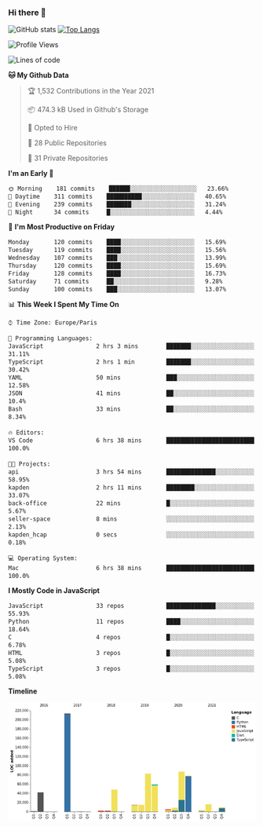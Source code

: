 ### Hi there 👋


![GitHub stats](https://github-readme-stats.vercel.app/api?username=eastkap&theme=dark&show_icons=true&count_private=true)
[![Top Langs](https://github-readme-stats.vercel.app/api/top-langs/?username=eastkap&layout=compact)](https://github.com/anuraghazra/github-readme-stats)



<!--START_SECTION:waka-->
![Profile Views](http://img.shields.io/badge/Profile%20Views-0-blue)

![Lines of code](https://img.shields.io/badge/From%20Hello%20World%20I%27ve%20Written-690601%20lines%20of%20code-blue)

**🐱 My Github Data** 

> 🏆 1,532 Contributions in the Year 2021
 > 
> 📦 474.3 kB Used in Github's Storage 
 > 
> 💼 Opted to Hire
 > 
> 📜 28 Public Repositories 
 > 
> 🔑 31 Private Repositories  
 > 
**I'm an Early 🐤** 

```text
🌞 Morning    181 commits    ██████░░░░░░░░░░░░░░░░░░░   23.66% 
🌆 Daytime    311 commits    ██████████░░░░░░░░░░░░░░░   40.65% 
🌃 Evening    239 commits    ███████░░░░░░░░░░░░░░░░░░   31.24% 
🌙 Night      34 commits     █░░░░░░░░░░░░░░░░░░░░░░░░   4.44%

```
📅 **I'm Most Productive on Friday** 

```text
Monday       120 commits    ████░░░░░░░░░░░░░░░░░░░░░   15.69% 
Tuesday      119 commits    ████░░░░░░░░░░░░░░░░░░░░░   15.56% 
Wednesday    107 commits    ███░░░░░░░░░░░░░░░░░░░░░░   13.99% 
Thursday     120 commits    ████░░░░░░░░░░░░░░░░░░░░░   15.69% 
Friday       128 commits    ████░░░░░░░░░░░░░░░░░░░░░   16.73% 
Saturday     71 commits     ██░░░░░░░░░░░░░░░░░░░░░░░   9.28% 
Sunday       100 commits    ███░░░░░░░░░░░░░░░░░░░░░░   13.07%

```


📊 **This Week I Spent My Time On** 

```text
⌚︎ Time Zone: Europe/Paris

💬 Programming Languages: 
JavaScript               2 hrs 3 mins        ███████░░░░░░░░░░░░░░░░░░   31.11% 
TypeScript               2 hrs 1 min         ███████░░░░░░░░░░░░░░░░░░   30.42% 
YAML                     50 mins             ███░░░░░░░░░░░░░░░░░░░░░░   12.58% 
JSON                     41 mins             ██░░░░░░░░░░░░░░░░░░░░░░░   10.4% 
Bash                     33 mins             ██░░░░░░░░░░░░░░░░░░░░░░░   8.34%

🔥 Editors: 
VS Code                  6 hrs 38 mins       █████████████████████████   100.0%

🐱‍💻 Projects: 
api                      3 hrs 54 mins       ██████████████░░░░░░░░░░░   58.95% 
kapden                   2 hrs 11 mins       ████████░░░░░░░░░░░░░░░░░   33.07% 
back-office              22 mins             █░░░░░░░░░░░░░░░░░░░░░░░░   5.67% 
seller-space             8 mins              ░░░░░░░░░░░░░░░░░░░░░░░░░   2.13% 
kapden_hcap              0 secs              ░░░░░░░░░░░░░░░░░░░░░░░░░   0.18%

💻 Operating System: 
Mac                      6 hrs 38 mins       █████████████████████████   100.0%

```

**I Mostly Code in JavaScript** 

```text
JavaScript               33 repos            ██████████████░░░░░░░░░░░   55.93% 
Python                   11 repos            ████░░░░░░░░░░░░░░░░░░░░░   18.64% 
C                        4 repos             █░░░░░░░░░░░░░░░░░░░░░░░░   6.78% 
HTML                     3 repos             █░░░░░░░░░░░░░░░░░░░░░░░░   5.08% 
TypeScript               3 repos             █░░░░░░░░░░░░░░░░░░░░░░░░   5.08%

```


**Timeline**

![Chart not found](https://raw.githubusercontent.com/Eastkap/Eastkap/main/charts/bar_graph.png) 


<!--END_SECTION:waka-->

<!--
**Eastkap/eastkap** is a ✨ _special_ ✨ repository because its `README.md` (this file) appears on your GitHub profile.

Here are some ideas to get you started:

- 🔭 I’m currently working on ...
- 🌱 I’m currently learning ...
- 👯 I’m looking to collaborate on ...
- 🤔 I’m looking for help with ...
- 💬 Ask me about ...
- 📫 How to reach me: ...
- 😄 Pronouns: ...
- ⚡ Fun fact: ...
-->
